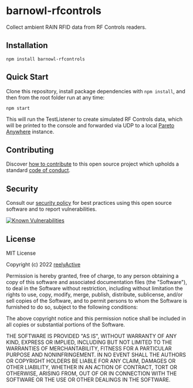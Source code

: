 barnowl-rfcontrols
==================

Collect ambient RAIN RFID data from RF Controls readers.


Installation
------------

    npm install barnowl-rfcontrols


Quick Start
-----------

Clone this repository, install package dependencies with `npm install`, and then from the root folder run at any time:

    npm start

This will run the TestListener to create simulated RF Controls data, which will be printed to the console and forwarded via UDP to a local [Pareto Anywhere](https://github.com/reelyactive/pareto-anywhere) instance.


Contributing
------------

Discover [how to contribute](CONTRIBUTING.md) to this open source project which upholds a standard [code of conduct](CODE_OF_CONDUCT.md).


Security
--------

Consult our [security policy](SECURITY.md) for best practices using this open source software and to report vulnerabilities.

[![Known Vulnerabilities](https://snyk.io/test/github/reelyactive/barnowl-rfcontrols/badge.svg)](https://snyk.io/test/github/reelyactive/barnowl-rfcontrols)


License
-------

MIT License

Copyright (c) 2022 [reelyActive](https://www.reelyactive.com)

Permission is hereby granted, free of charge, to any person obtaining a copy of this software and associated documentation files (the "Software"), to deal in the Software without restriction, including without limitation the rights to use, copy, modify, merge, publish, distribute, sublicense, and/or sell copies of the Software, and to permit persons to whom the Software is furnished to do so, subject to the following conditions:

The above copyright notice and this permission notice shall be included in all copies or substantial portions of the Software.

THE SOFTWARE IS PROVIDED "AS IS", WITHOUT WARRANTY OF ANY KIND, EXPRESS OR 
IMPLIED, INCLUDING BUT NOT LIMITED TO THE WARRANTIES OF MERCHANTABILITY, 
FITNESS FOR A PARTICULAR PURPOSE AND NONINFRINGEMENT. IN NO EVENT SHALL THE 
AUTHORS OR COPYRIGHT HOLDERS BE LIABLE FOR ANY CLAIM, DAMAGES OR OTHER 
LIABILITY, WHETHER IN AN ACTION OF CONTRACT, TORT OR OTHERWISE, ARISING FROM, 
OUT OF OR IN CONNECTION WITH THE SOFTWARE OR THE USE OR OTHER DEALINGS IN 
THE SOFTWARE.

